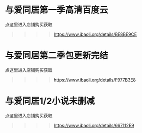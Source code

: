 # 与爱同居第一季高清百度云

点这里进入店铺购买获取
>>>>https://www.ibaoli.org/details/BE8BE9CE

# 与爱同居第二季包更新完结
点这里进入店铺购买获取
>>>>https://www.ibaoli.org/details/F977B3E8

# 与爱同居1/2小说未删减
点这里进入店铺购买获取
>>>>https://www.ibaoli.org/details/667112E9
